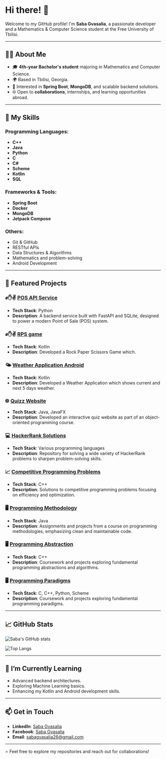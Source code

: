 # Hi there! 👋

Welcome to my GitHub profile! I'm **Saba Gvasalia**, a passionate developer and a Mathematics & Computer Science student at the Free University of Tbilisi.

---

## 👨‍💻 About Me
- 🎓 **4th-year Bachelor's student** majoring in Mathematics and Computer Science.
- 🌍 Based in Tbilisi, Georgia.
- 🚀 Interested in **Spring Boot**, **MongoDB**, and scalable backend solutions.
- 🌐 Open to **collaborations**, internships, and learning opportunities abroad.

---

## 🚀 My Skills

### Programming Languages:
- **C++**
- **Java**
- **Python**
- **C**
- **C#**
- **Scheme**
- **Kotlin**
- **SQL**

### Frameworks & Tools:
- **Spring Boot**
- **Docker**
- **MongoDB**
- **Jetpack Compose**

### Others:
- Git & GitHub
- RESTful APIs
- Data Structures & Algorithms
- Mathematics and problem-solving
- Android Development

---

## 📂 Featured Projects

### ✊✋✌️ [POS API Service](https://github.com/gvaso27/Point-of-Sales-POS-system.git)
- **Tech Stack**: Python
- **Description**: A backend service built with FastAPI and SQLite, designed to power a modern Point of Sale (POS) system.

### ✊✋✌️ [RPS game](https://github.com/gvaso27/RPS-game.git)
- **Tech Stack**: Kotlin
- **Description**: Developed a Rock Paper Scissors Game which.

### 🌤️ [Weather Application Android](https://github.com/gvaso27/weather-app.git)
- **Tech Stack**: Kotlin
- **Description**: Developed a Weather Application which shows current and next 5 days weather.

### 🌐 [Quizz Website](https://github.com/gvaso27/OOP-FINALPROJECT-quizzWebsite)
- **Tech Stack**: Java, JavaFX
- **Description**: Developed an interactive quiz website as part of an object-oriented programming course.

### 💻 [HackerRank Solutions](https://github.com/gvaso27/hackerrank)
- **Tech Stack**: Various programming languages
- **Description**: Repository for solving a wide variety of HackerRank problems to sharpen problem-solving skills.

### 📈 [Competitive Programming Problems](https://github.com/gvaso27/algorithms/tree/main/algorithms)
- **Tech Stack**: C++
- **Description**: Solutions to competitive programming problems focusing on efficiency and optimization.

### 🖥️ [Programming Methodology](https://github.com/gvaso27/Programming-Methodologies)
- **Tech Stack**: Java
- **Description**: Assignments and projects from a course on programming methodologies, emphasizing clean and maintainable code.

### 🖥️ [Programming Abstraction](https://github.com/gvaso27/Programming-Abstractions)
- **Tech Stack**: C++
- **Description**: Coursework and projects exploring fundamental programming abstractions and algorithms.

### 🖥️ [Programming Paradigms](https://github.com/gvaso27/Programming-Paradigms)
- **Tech Stack**: C, C++, Python, Scheme
- **Description**: Coursework and projects exploring fundamental programming paradigms.

---

## 📈 GitHub Stats
![Saba's GitHub stats](https://github-readme-stats.vercel.app/api?username=gvaso27&show_icons=true&theme=radical&count_private=true)

![Top Langs](https://github-readme-stats.vercel.app/api/top-langs/?username=gvaso27&layout=compact&theme=radical)


---

## 🌱 I’m Currently Learning
- Advanced backend architectures.
- Exploring Machine Learning basics.
- Enhancing my Kotlin and Android development skills.

---

## 📫 Get in Touch
- **LinkedIn**: [Saba Gvasalia](https://www.linkedin.com/in/saba-gvasalia-350a37270/)
- **Facebook**: [Saba Gvasalia](https://www.facebook.com/saba.gvasalia.1)
- **Email**: [sabagvasalia26@gmail.com](mailto:sabagvasalia26@gmail.com)

---

⭐️ Feel free to explore my repositories and reach out for collaborations!
